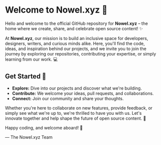 # Welcome to Nowel.xyz :wave:

Hello and welcome to the official GitHub repository for **Nowel.xyz** – the home where we create, share, and celebrate open source content! :sparkles:

At **Nowel.xyz**, our mission is to build an inclusive space for developers, designers, writers, and curious minds alike. Here, you'll find the code, ideas, and inspiration behind our projects, and we invite you to join the journey by exploring our repositories, contributing your expertise, or simply learning from our work. :computer:

## Get Started :rocket:

- **Explore:** Dive into our projects and discover what we're building.
- **Contribute:** We welcome your ideas, pull requests, and collaborations.
- **Connect:** Join our community and share your thoughts.

Whether you're here to collaborate on new features, provide feedback, or simply see what we're up to, we're thrilled to have you with us. Let's innovate together and help shape the future of open source content. :muscle:

Happy coding, and welcome aboard! :tada:

— The Nowel.xyz Team

